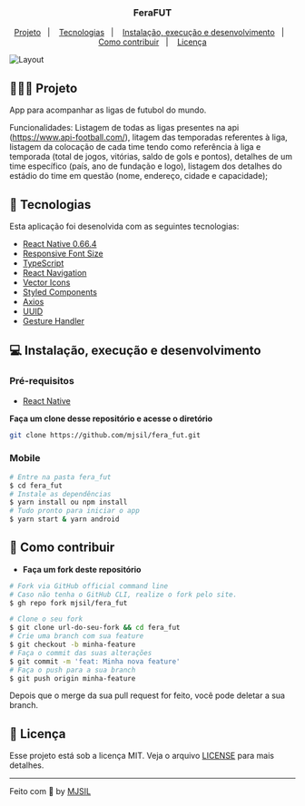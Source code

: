 <h3 align="center">
   FeraFUT
</h3>

<p align="center">
  <a href="#-projeto">Projeto</a>&nbsp;&nbsp;&nbsp;|&nbsp;&nbsp;&nbsp;
  <a href="#-tecnologias">Tecnologias</a>&nbsp;&nbsp;&nbsp;|&nbsp;&nbsp;&nbsp;
  <a href="#-instalação-execução-e-desenvolvimento">Instalação, execução e desenvolvimento</a>&nbsp;&nbsp;&nbsp;|&nbsp;&nbsp;&nbsp;
  <a href="#-como-contribuir">Como contribuir</a>&nbsp;&nbsp;&nbsp;|&nbsp;&nbsp;&nbsp;
  <a href="#-licença">Licença</a>
</p>

<img alt="Layout" src="https://user-images.githubusercontent.com/42494117/152601989-84f3da1b-59e4-40de-9729-7e2e576cf4d8.png">

## 👨🏻‍💻 Projeto

App para acompanhar as ligas de futubol do mundo.

Funcionalidades: Listagem de todas as ligas presentes na api (https://www.api-football.com/), litagem das temporadas referentes à liga, listagem da colocação de cada time tendo como referência à liga e temporada (total de jogos, vitórias, saldo de gols e pontos), detalhes de um time específico (país, ano de fundação e logo), listagem dos detalhes do estádio do time em questão (nome, endereço, cidade e capacidade);

## 🚀 Tecnologias

Esta aplicação foi desenolvida com as seguintes tecnologias:

- [React Native 0.66.4](https://reactnative.dev/)
- [Responsive Font Size](https://www.npmjs.com/package/react-native-responsive-fontsize)
- [TypeScript](https://www.typescriptlang.org/)
- [React Navigation](https://reactnavigation.org/)
- [Vector Icons](https://oblador.github.io/react-native-vector-icons/)
- [Styled Components](https://styled-components.com/)
- [Axios](https://github.com/axios/axios)
- [UUID](https://github.com/eugenehp/react-native-uuid)
- [Gesture Handler](https://docs.swmansion.com/react-native-gesture-handler/docs/)

## 💻 Instalação, execução e desenvolvimento

### Pré-requisitos

- [React Native](https://reactnative.dev/)

**Faça um clone desse repositório e acesse o diretório**

```bash
git clone https://github.com/mjsil/fera_fut.git
```

### Mobile

```bash
# Entre na pasta fera_fut
$ cd fera_fut
# Instale as dependências
$ yarn install ou npm install
# Tudo pronto para iniciar o app
$ yarn start & yarn android
```

## 🤔 Como contribuir

- **Faça um fork deste repositório**

```bash
# Fork via GitHub official command line
# Caso não tenha o GitHub CLI, realize o fork pelo site.
$ gh repo fork mjsil/fera_fut
```

```bash
# Clone o seu fork
$ git clone url-do-seu-fork && cd fera_fut
# Crie uma branch com sua feature
$ git checkout -b minha-feature
# Faça o commit das suas alterações
$ git commit -m 'feat: Minha nova feature'
# Faça o push para a sua branch
$ git push origin minha-feature
```

Depois que o merge da sua pull request for feito, você pode deletar a sua branch.

## 📝 Licença

Esse projeto está sob a licença MIT. Veja o arquivo [LICENSE](LICENSE) para mais detalhes.

---

Feito com 💜 by [MJSIL](https://www.linkedin.com/in/maur%C3%ADlio-j-silveira-4bb52b16a)
